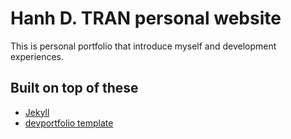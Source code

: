 # Hanh D. TRAN personal website

 This is personal portfolio that introduce myself and development experiences.

## Built on top of these

* [Jekyll](https://jekyllrb.com)
* [devportfolio template](https://github.com/RyanFitzgerald/devportfolio)
